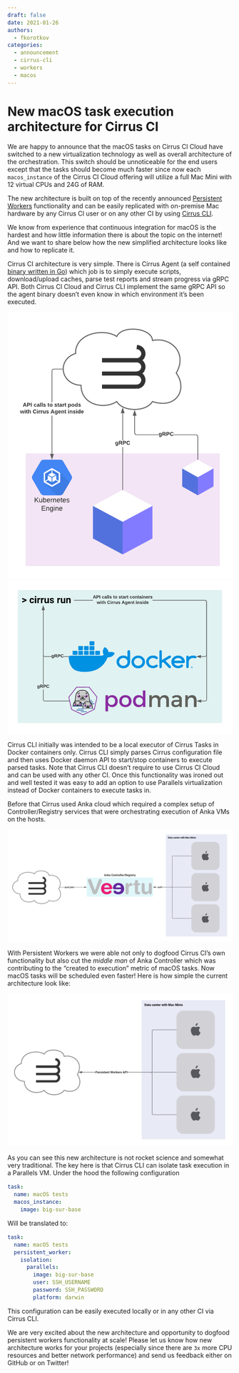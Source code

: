 ```yaml
---
draft: false
date: 2021-01-26
authors:
  - fkorotkov
categories:
  - announcement
  - cirrus-cli
  - workers
  - macos
---
```


# New macOS task execution architecture for Cirrus CI

We are happy to announce that the macOS tasks on Cirrus CI Cloud have switched to a new virtualization technology as well as overall architecture of the orchestration. This switch should be unnoticeable for the end users except that the tasks should become much faster since now each `macos_instance` of the Cirrus CI Cloud offering will utilize a full Mac Mini with 12 virtual CPUs and 24G of RAM.

<!-- more -->

The new architecture is built on top of the recently announced [Persistent Workers](https://cirrus-ci.org/guide/persistent-workers) functionality and can be easily replicated with on-premise Mac hardware by any Cirrus CI user or on any other CI by using [Cirrus CLI](https://github.com/cirruslabs/cirrus-cli).

We know from experience that continuous integration for macOS is the hardest and how little information there is about the topic on the internet! And we want to share below how the new simplified architecture looks like and how to replicate it.

Cirrus CI architecture is very simple. There is Cirrus Agent (a self contained [binary written in Go](https://github.com/cirruslabs/cirrus-ci-agent)) which job is to simply execute scripts, download/upload caches, parse test reports and stream progress via gRPC API. Both Cirrus CI Cloud and Cirrus CLI implement the same gRPC API so the agent binary doesn’t even know in which environment it’s been executed.

![](/blog/images/new-architecture-cloud-schema.png)
![](/blog/images/new-architecture-local-schema.png)

Cirrus CLI initially was intended to be a local executor of Cirrus Tasks in Docker containers only. Cirrus CLI simply parses Cirrus configuration file and then uses Docker daemon API to start/stop containers to execute parsed tasks. Note that Cirrus CLI doesn’t require to use Cirrus CI Cloud and can be used with any other CI. Once this functionality was ironed out and well tested it was easy to add an option to use Parallels virtualization instead of Docker containers to execute tasks in.

Before that Cirrus used Anka cloud which required a complex setup of Controller/Registry services that were orchestrating execution of Anka VMs on the hosts.

![](/blog/images/new-architecture-old-anka.png)

With Persistent Workers we were able not only to dogfood Cirrus CI’s own functionality but also cut the *middle man* of Anka Controller which was contributing to the “created to execution” metric of macOS tasks. Now macOS tasks will be scheduled even faster! Here is how simple the current architecture look like:

![](/blog/images/new-architecture-workers.png)

As you can see this new architecture is not rocket science and somewhat very traditional. The key here is that Cirrus CLI can isolate task execution in a Parallels VM. Under the hood the following configuration

```yaml
task:
  name: macOS tests
  macos_instance:
    image: big-sur-base
```

Will be translated to:

```yaml
task:
  name: macOS tests
  persistent_worker:
    isolation:
      parallels:
        image: big-sur-base
        user: SSH_USERNAME
        password: SSH_PASSWORD
        platform: darwin
```

This configuration can be easily executed locally or in any other CI via Cirrus CLI.

We are very excited about the new architecture and opportunity to dogfood persistent workers functionality at scale! Please let us know how new architecture works for your projects (especially since there are `3x` more CPU resources and better network performance) and send us feedback either on GitHub or on Twitter!
